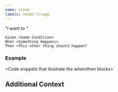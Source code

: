 ```yaml
---
name: issue
labels: needs triage
---
```


_"I want to <x>"_

```gherkin
Given <Some Condition>
When <Something Happens>
Then <This other thing should happen?
```


### Example

<Code snippets that illustrate the when/then blocks>


## Additional Context

<Additional notes>

